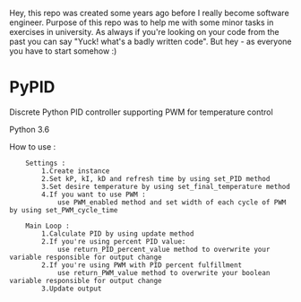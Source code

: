 Hey, this repo was created some years ago before I really become software engineer.
Purpose of this repo was to help me with some minor tasks in exercises in university.
As always if you're looking on your code from the past you can say "Yuck! what's a badly written code".
But hey - as everyone you have to start somehow :)


# PyPID
Discrete Python PID controller supporting PWM for temperature control

Python 3.6

How to use :

        Settings :
            1.Create instance
            2.Set kP, kI, kD and refresh time by using set_PID method
            3.Set desire temperature by using set_final_temperature method
            4.If you want to use PWM :
                use PWM_enabled method and set width of each cycle of PWM by using set_PWM_cycle_time

        Main Loop :
            1.Calculate PID by using update method
            2.If you're using percent PID value:
                use return_PID_percent_value method to overwrite your variable responsible for output change
            2.If you're using PWM with PID percent fulfillment
                use return_PWM_value method to overwrite your boolean variable responsible for output change
            3.Update output
           
